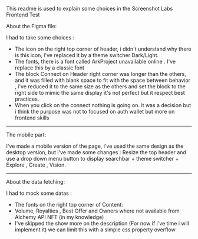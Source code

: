 This readme is used to explain some choices in the Screenshot Labs Frontend Test

About the Figma file:

I had to take some choices :

- The icon on the right top corner of header, i didn't understand why there is this icon, i've replaced it by a theme switcher Dark/Light.
- The fonts, there is a font called ArkProject unavailable online . I've replace this by a classic font
- The block Connect on Header right corner was longer than the others, and it was filled with blank space to fit with the space between behavior , i've reduced it to the same size as the others and set the block to the right side to mimic the same display it's not perfect but it respect best practices.
- When you click on the connect nothing is going on. it was a decision but i think the purpose was not to focused on auth wallet but more on frontend skills

---

The mobile part:

I've made a mobile version of the page, i've used the same design as the desktop version, but i've made some changes :
Resize the top header and use a drop down menu button to display searchbar + theme switcher + Explore , Create , Vision.

---

About the data fetching:

I had to mock some datas :

- The fonts on the right top corner of Content:
- Volume, Royalties , Best Offer and Owners where not available from Alchemy API NFT (in my knowledge)
- I've skipped the show more on the description (For now if i've time i will implement it) we can limit this with a simple css property overflow

